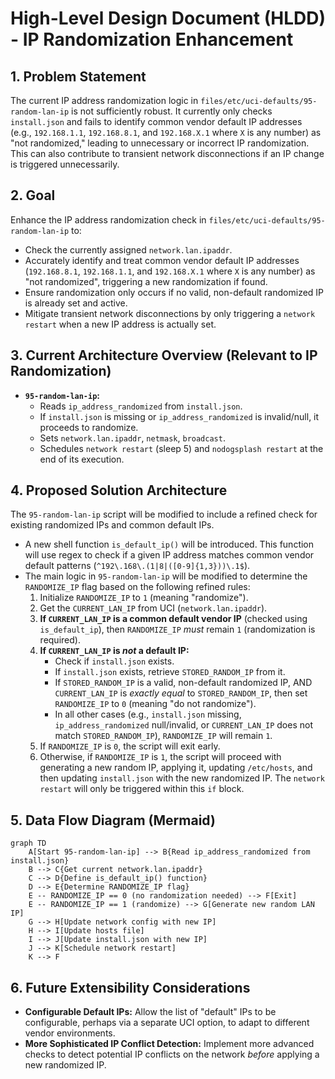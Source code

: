 # High-Level Design Document (HLDD) - IP Randomization Enhancement

## 1. Problem Statement
The current IP address randomization logic in `files/etc/uci-defaults/95-random-lan-ip` is not sufficiently robust. It currently only checks `install.json` and fails to identify common vendor default IP addresses (e.g., `192.168.1.1`, `192.168.8.1`, and `192.168.X.1` where `X` is any number) as "not randomized," leading to unnecessary or incorrect IP randomization. This can also contribute to transient network disconnections if an IP change is triggered unnecessarily.

## 2. Goal
Enhance the IP address randomization check in `files/etc/uci-defaults/95-random-lan-ip` to:
*   Check the currently assigned `network.lan.ipaddr`.
*   Accurately identify and treat common vendor default IP addresses (`192.168.8.1`, `192.168.1.1`, and `192.168.X.1` where `X` is any number) as "not randomized", triggering a new randomization if found.
*   Ensure randomization only occurs if no valid, non-default randomized IP is already set and active.
*   Mitigate transient network disconnections by only triggering a `network restart` when a new IP address is actually set.

## 3. Current Architecture Overview (Relevant to IP Randomization)

*   **`95-random-lan-ip`:**
    *   Reads `ip_address_randomized` from `install.json`.
    *   If `install.json` is missing or `ip_address_randomized` is invalid/null, it proceeds to randomize.
    *   Sets `network.lan.ipaddr`, `netmask`, `broadcast`.
    *   Schedules `network restart` (sleep 5) and `nodogsplash restart` at the end of its execution.

## 4. Proposed Solution Architecture
The `95-random-lan-ip` script will be modified to include a refined check for existing randomized IPs and common default IPs.

*   A new shell function `is_default_ip()` will be introduced. This function will use regex to check if a given IP address matches common vendor default patterns (`^192\.168\.(1|8|([0-9]{1,3}))\.1$`).
*   The main logic in `95-random-lan-ip` will be modified to determine the `RANDOMIZE_IP` flag based on the following refined rules:
    1.  Initialize `RANDOMIZE_IP` to `1` (meaning "randomize").
    2.  Get the `CURRENT_LAN_IP` from UCI (`network.lan.ipaddr`).
    3.  **If `CURRENT_LAN_IP` is a common default vendor IP** (checked using `is_default_ip`), then `RANDOMIZE_IP` *must* remain `1` (randomization is required).
    4.  **If `CURRENT_LAN_IP` is *not* a default IP:**
        *   Check if `install.json` exists.
        *   If `install.json` exists, retrieve `STORED_RANDOM_IP` from it.
        *   If `STORED_RANDOM_IP` is a valid, non-default randomized IP, AND `CURRENT_LAN_IP` is *exactly equal* to `STORED_RANDOM_IP`, then set `RANDOMIZE_IP` to `0` (meaning "do not randomize").
        *   In all other cases (e.g., `install.json` missing, `ip_address_randomized` null/invalid, or `CURRENT_LAN_IP` does not match `STORED_RANDOM_IP`), `RANDOMIZE_IP` will remain `1`.
    5.  If `RANDOMIZE_IP` is `0`, the script will exit early.
    6.  Otherwise, if `RANDOMIZE_IP` is `1`, the script will proceed with generating a new random IP, applying it, updating `/etc/hosts`, and then updating `install.json` with the new randomized IP. The `network restart` will only be triggered within this `if` block.

## 5. Data Flow Diagram (Mermaid)

```mermaid
graph TD
    A[Start 95-random-lan-ip] --> B{Read ip_address_randomized from install.json}
    B --> C{Get current network.lan.ipaddr}
    C --> D{Define is_default_ip() function}
    D --> E{Determine RANDOMIZE_IP flag}
    E -- RANDOMIZE_IP == 0 (no randomization needed) --> F[Exit]
    E -- RANDOMIZE_IP == 1 (randomize) --> G[Generate new random LAN IP]
    G --> H[Update network config with new IP]
    H --> I[Update hosts file]
    I --> J[Update install.json with new IP]
    J --> K[Schedule network restart]
    K --> F
```

## 6. Future Extensibility Considerations

*   **Configurable Default IPs:** Allow the list of "default" IPs to be configurable, perhaps via a separate UCI option, to adapt to different vendor environments.
*   **More Sophisticated IP Conflict Detection:** Implement more advanced checks to detect potential IP conflicts on the network *before* applying a new randomized IP.